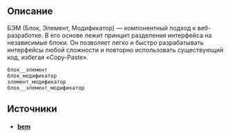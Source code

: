 ## Описание
БЭМ (Блок, Элемент, Модификатор) — компонентный подход к веб-разработке. В его основе лежит принцип разделения интерфейса на независимые блоки. Он позволяет легко и быстро разрабатывать интерфейсы любой сложности и повторно использовать существующий код, избегая «Copy-Paste».

```
блок__элемент
блок_модификатор
элемент_модификатор
блок__элемент_модификатор
```

## Источники
- #### [bem](https://ru.bem.info/methodology/quick-start/)